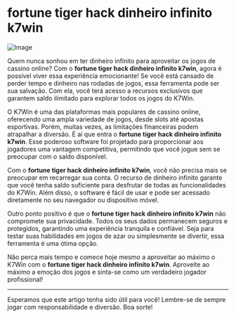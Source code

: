 # fortune tiger hack dinheiro infinito k7win

![Image](https://github.com/user-attachments/assets/b9de9dee-b60e-46a0-9e49-3c6ca594ed6f)

Quem nunca sonhou em ter dinheiro infinito para aproveitar os jogos de cassino online? Com o **fortune tiger hack dinheiro infinito k7win**, agora é possível viver essa experiência emocionante! Se você está cansado de perder tempo e dinheiro nas rodadas de jogos, essa ferramenta pode ser sua salvação. Com ela, você terá acesso a recursos exclusivos que garantem saldo ilimitado para explorar todos os jogos do K7Win.

O K7Win é uma das plataformas mais populares de cassino online, oferecendo uma ampla variedade de jogos, desde slots até apostas esportivas. Porém, muitas vezes, as limitações financeiras podem atrapalhar a diversão. É aí que entra o **fortune tiger hack dinheiro infinito k7win**. Esse poderoso software foi projetado para proporcionar aos jogadores uma vantagem competitiva, permitindo que você jogue sem se preocupar com o saldo disponível.

Com o **fortune tiger hack dinheiro infinito k7win**, você não precisa mais se preocupar em recarregar sua conta. O recurso de dinheiro infinito garante que você tenha saldo suficiente para desfrutar de todas as funcionalidades do K7Win. Além disso, o software é fácil de usar e pode ser acessado diretamente no seu navegador ou dispositivo móvel.

Outro ponto positivo é que o **fortune tiger hack dinheiro infinito k7win** não compromete sua privacidade. Todos os seus dados permanecem seguros e protegidos, garantindo uma experiência tranquila e confiável. Seja para testar suas habilidades em jogos de azar ou simplesmente se divertir, essa ferramenta é uma ótima opção.

Não perca mais tempo e comece hoje mesmo a aproveitar ao máximo o K7Win com o **fortune tiger hack dinheiro infinito k7win**. Aproveite ao máximo a emoção dos jogos e sinta-se como um verdadeiro jogador profissional!

---

Esperamos que este artigo tenha sido útil para você! Lembre-se de sempre jogar com responsabilidade e diversão. Boa sorte!